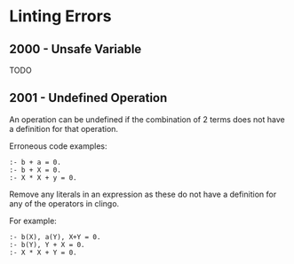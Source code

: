 # Linting Errors
## 2000 - Unsafe Variable
TODO

## 2001 - Undefined Operation
An operation can be undefined if the combination of 2 terms does not have a definition for that operation.

Erroneous code examples:
```
:- b + a = 0.
:- b + X = 0.
:- X * X + y = 0.
```

Remove any literals in an expression as these do not have a definition for any of the operators in clingo.

For example:
```
:- b(X), a(Y), X+Y = 0.
:- b(Y), Y + X = 0.
:- X * X + Y = 0.
```